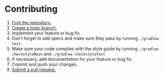 # Contributing

1. [Fork the repository.][fork]
2. [Create a topic branch.][branch]
3. Implement your feature or bug fix.
4. Don't forget to add specs and make sure they pass by running `./gradlew test`.
5. Make sure your code complies with the style guide by running `./gradlew checkstyleMain` and `./gradlew checkstyleTest`
6. If necessary, add documentation for your feature or bug fix.
7. Commit and push your changes.
8. [Submit a pull request.][pr]

[fork]: http://help.github.com/fork-a-repo/
[branch]: https://help.github.com/en/github/collaborating-with-issues-and-pull-requests/about-branches
[pr]: https://help.github.com/en/github/collaborating-with-issues-and-pull-requests/about-pull-requests
